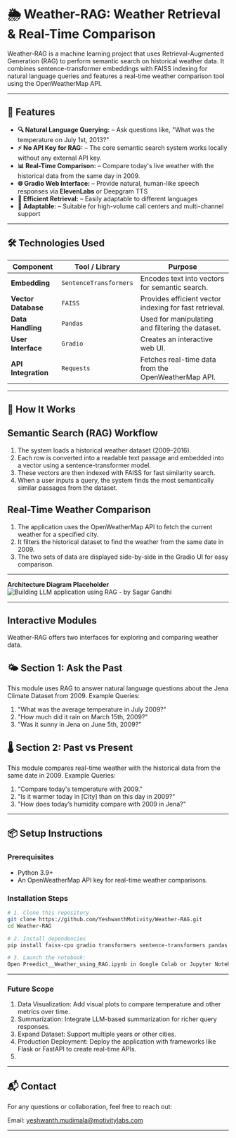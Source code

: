 # 🌦️ Weather-RAG: Weather Retrieval & Real-Time Comparison

Weather-RAG is a machine learning project that uses Retrieval-Augmented Generation (RAG) to perform semantic search on historical weather data. It combines sentence-transformer embeddings with FAISS indexing for natural language queries and features a real-time weather comparison tool using the OpenWeatherMap API.

---

## 📌 Features

- **🔍 Natural Language Querying:** –  Ask questions like, "What was the temperature on July 1st, 2013?" 
- **⚡ No API Key for RAG:** – The core semantic search system works locally without any external API key. 
- **📊 Real-Time Comparison:** – Compare today's live weather with the historical data from the same day in 2009.  
- **🌐 Gradio Web Interface:** – Provide natural, human-like speech responses via **ElevenLabs** or Deepgram TTS  
- **🧩 Efficient Retrieval:** – Easily adaptable to different languages  
- **🔄 Adaptable:** – Suitable for high-volume call centers and multi-channel support

---

## 🛠️ Technologies Used

|      Component       |      Tool / Library    |                        Purpose                         |
| ---------------------| -----------------------| -------------------------------------------------------|
| **Embedding**        | `SentenceTransformers` | Encodes text into vectors for semantic search.         |
| **Vector Database**  | `FAISS`                | Provides efficient vector indexing for fast retrieval. |
| **Data Handling**    | `Pandas`               | Used for manipulating and filtering the dataset.       | 
| **User Interface**   | `Gradio`               | Creates an interactive web UI.                         |
| **API Integration**  | `Requests`             | Fetches real-time data from the OpenWeatherMap API.    |

---


## 📄 How It Works
## Semantic Search (RAG) Workflow
1. The system loads a historical weather dataset (2009–2016).
2. Each row is converted into a readable text passage and embedded into a vector using a sentence-transformer model.
3. These vectors are then indexed with FAISS for fast similarity search.
4. When a user inputs a query, the system finds the most semantically similar passages from the dataset.

## Real-Time Weather Comparison
1. The application uses the OpenWeatherMap API to fetch the current weather for a specified city.
2. It filters the historical dataset to find the weather from the same date in 2009.
3. The two sets of data are displayed side-by-side in the Gradio UI for easy comparison.

---
 
**Architecture Diagram Placeholder**  
![Building LLM application using RAG - by Sagar Gandhi](https://github.com/user-attachments/assets/ed66e623-e3d4-4d7f-8d90-971f29771dfe)

---

## Interactive Modules
Weather-RAG offers two interfaces for exploring and comparing weather data.

## 🌤️ Section 1: Ask the Past
This module uses RAG to answer natural language questions about the Jena Climate Dataset from 2009.
Example Queries:
1. "What was the average temperature in July 2009?"
2. "How much did it rain on March 15th, 2009?"
3. "Was it sunny in Jena on June 5th, 2009?"

## 🌡️ Section 2: Past vs Present
This module compares real-time weather with the historical data from the same date in 2009.
Example Queries:
1. "Compare today's temperature with 2009."
2. "Is it warmer today in [City] than on this day in 2009?"
3. "How does today’s humidity compare with 2009 in Jena?"

---

## 📦 Setup Instructions

### **Prerequisites**
- Python 3.9+  
- An OpenWeatherMap API key for real-time weather comparisons. 
 
### **Installation Steps**
```bash
# 1. Clone this repository
git clone https://github.com/YeshwanthMotivity/Weather-RAG.git
cd Weather-RAG

# 2. Install dependencies
pip install faiss-cpu gradio transformers sentence-transformers pandas tqdm numpy requests

# 3. Launch the notebook:
Open Preedict__Weather_using_RAG.ipynb in Google Colab or Jupyter Notebook and follow the step-by-step instructions.
```
---
###  Future Scope
1. Data Visualization: Add visual plots to compare temperature and other metrics over time.
2. Summarization: Integrate LLM-based summarization for richer query responses.
3. Expand Dataset: Support multiple years or other cities.
4. Production Deployment: Deploy the application with frameworks like Flask or FastAPI to create real-time APIs.
5. 
---

## 📬 Contact
For any questions or collaboration, feel free to reach out:

Email: yeshwanth.mudimala@motivitylabs.com

---
